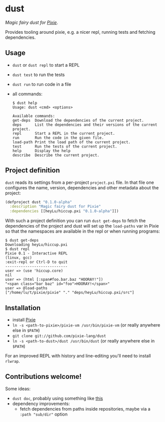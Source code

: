 # dust

*Magic fairy dust for [Pixie](https://github.com/pixie-lang/pixie)*.

Provides tooling around pixie, e.g. a nicer repl, running tests and fetching
dependencies.

## Usage

* `dust` or `dust repl` to start a REPL
* `dust test` to run the tests
* `dust run` to run code in a file
* all commands:

    ```
    $ dust help
    Usage: dust <cmd> <options>

    Available commands:
    get-deps  Download the dependencies of the current project.
    deps      List the dependencies and their versions of the current project.
    repl      Start a REPL in the current project.
    run       Run the code in the given file.
    load-path Print the load path of the current project.
    test      Run the tests of the current project.
    help      Display the help
    describe  Describe the current project.
    ```

## Project definition

`dust` reads its settings from a per-project `project.pxi` file. In that file
one configures the name, version, dependencies and other metadata about the
project:

```clojure
(defproject dust "0.1.0-alpha"
  :description "Magic fairy dust for Pixie"
  :dependencies [[heyLu/hiccup.pxi "0.1.0-alpha"]])
```

With such a project definition you can run `dust get-deps` to fetch the
dependencies of the project and dust will set up the `load-paths` var in
Pixie so that the namespaces are available in the repl or when running programs:

```
$ dust get-deps
Downloading heyLu/hiccup.pxi
$ dust repl
Pixie 0.1 - Interactive REPL
(linux, gcc)
:exit-repl or Ctrl-D to quit
----------------------------
user => (use 'hiccup.core)
nil
user => (html [:span#foo.bar.baz "HOORAY!"])
"<span class="bar baz" id="foo">HOORAY!</span>"
user => @load-paths
["/home/lu/t/pixie/pixie" "." "deps/heyLu/hiccup.pxi/src"]
```

## Installation

* install [Pixie](https://github.com/pixie-lang/pixie)
* `ln -s <path-to-pixie>/pixie-vm /usr/bin/pixie-vm` (or really anywhere else in `$PATH`)
* `git clone git://github.com/pixie-lang/dust`
* `ln -s <path-to-dust>/dust /usr/bin/dust` (or really anywhere else in `$PATH`)

For an improved REPL with history and line-editing you'll need to install
`rlwrap`.

## Contributions welcome!

Some ideas:

* `dust doc`, probably using something like [this](https://github.com/pixie-lang/pixie/blob/master/examples/gen-docs.pxi)
* dependency improvements:
    - fetch dependencies from paths inside repositories, maybe via a `:path "sub/dir"` option
